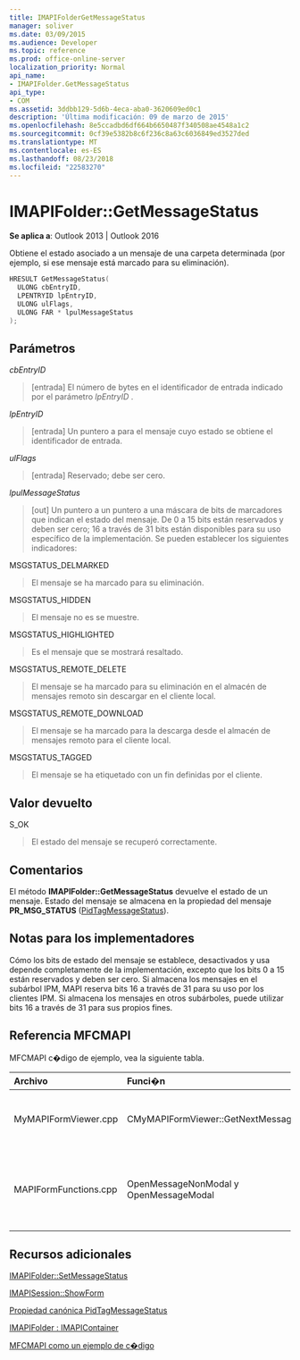 ```yaml
---
title: IMAPIFolderGetMessageStatus
manager: soliver
ms.date: 03/09/2015
ms.audience: Developer
ms.topic: reference
ms.prod: office-online-server
localization_priority: Normal
api_name:
- IMAPIFolder.GetMessageStatus
api_type:
- COM
ms.assetid: 3ddbb129-5d6b-4eca-aba0-3620609ed0c1
description: 'Última modificación: 09 de marzo de 2015'
ms.openlocfilehash: 8e5ccadbd6df664b6650487f340508ae4548a1c2
ms.sourcegitcommit: 0cf39e5382b8c6f236c8a63c6036849ed3527ded
ms.translationtype: MT
ms.contentlocale: es-ES
ms.lasthandoff: 08/23/2018
ms.locfileid: "22583270"
---
```

# <a name="imapifoldergetmessagestatus"></a>IMAPIFolder::GetMessageStatus

  
  
**Se aplica a**: Outlook 2013 | Outlook 2016 
  
Obtiene el estado asociado a un mensaje de una carpeta determinada (por ejemplo, si ese mensaje está marcado para su eliminación).
  
```cpp
HRESULT GetMessageStatus(
  ULONG cbEntryID,
  LPENTRYID lpEntryID,
  ULONG ulFlags,
  ULONG FAR * lpulMessageStatus
);
```

## <a name="parameters"></a>Parámetros

 _cbEntryID_
  
> [entrada] El número de bytes en el identificador de entrada indicado por el parámetro _lpEntryID_ . 
    
 _lpEntryID_
  
> [entrada] Un puntero a para el mensaje cuyo estado se obtiene el identificador de entrada.
    
 _ulFlags_
  
> [entrada] Reservado; debe ser cero.
    
 _lpulMessageStatus_
  
> [out] Un puntero a un puntero a una máscara de bits de marcadores que indican el estado del mensaje. De 0 a 15 bits están reservados y deben ser cero; 16 a través de 31 bits están disponibles para su uso específico de la implementación. Se pueden establecer los siguientes indicadores:
    
MSGSTATUS_DELMARKED 
  
> El mensaje se ha marcado para su eliminación.
    
MSGSTATUS_HIDDEN 
  
> El mensaje no es se muestre. 
    
MSGSTATUS_HIGHLIGHTED 
  
> Es el mensaje que se mostrará resaltado.
    
MSGSTATUS_REMOTE_DELETE 
  
> El mensaje se ha marcado para su eliminación en el almacén de mensajes remoto sin descargar en el cliente local.
    
MSGSTATUS_REMOTE_DOWNLOAD 
  
> El mensaje se ha marcado para la descarga desde el almacén de mensajes remoto para el cliente local.
    
MSGSTATUS_TAGGED 
  
> El mensaje se ha etiquetado con un fin definidas por el cliente.
    
## <a name="return-value"></a>Valor devuelto

S_OK 
  
> El estado del mensaje se recuperó correctamente.
    
## <a name="remarks"></a>Comentarios

El método **IMAPIFolder::GetMessageStatus** devuelve el estado de un mensaje. Estado del mensaje se almacena en la propiedad del mensaje **PR_MSG_STATUS** ([PidTagMessageStatus](pidtagmessagestatus-canonical-property.md)). 
  
## <a name="notes-to-implementers"></a>Notas para los implementadores

Cómo los bits de estado del mensaje se establece, desactivados y usa depende completamente de la implementación, excepto que los bits 0 a 15 están reservados y deben ser cero. Si almacena los mensajes en el subárbol IPM, MAPI reserva bits 16 a través de 31 para su uso por los clientes IPM. Si almacena los mensajes en otros subárboles, puede utilizar bits 16 a través de 31 para sus propios fines.
  
## <a name="mfcmapi-reference"></a>Referencia MFCMAPI

MFCMAPI c�digo de ejemplo, vea la siguiente tabla.
  
|**Archivo**|**Funci�n**|**Comentario**|
|:-----|:-----|:-----|
|MyMAPIFormViewer.cpp  <br/> |CMyMAPIFormViewer::GetNextMessage  <br/> |MFCMAPI usa el método **IMAPIFolder::GetMessageStatus** para obtener el estado del siguiente mensaje que se mostrará.  <br/> |
|MAPIFormFunctions.cpp  <br/> |OpenMessageNonModal y OpenMessageModal  <br/> |MFCMAPI usa el método **IMAPIFolder::GetMessageStatus** para obtener el estado del mensaje que se mostrará para pasar al Visor de formulario, que es CMyMAPIFormViewer o [IMAPISession:: ShowForm](imapisession-showform.md).  <br/> |
   
## <a name="see-also"></a>Recursos adicionales



[IMAPIFolder::SetMessageStatus](imapifolder-setmessagestatus.md)
  
[IMAPISession::ShowForm](imapisession-showform.md)
  
[Propiedad canónica PidTagMessageStatus](pidtagmessagestatus-canonical-property.md)
  
[IMAPIFolder : IMAPIContainer](imapifolderimapicontainer.md)


[MFCMAPI como un ejemplo de c�digo](mfcmapi-as-a-code-sample.md)

